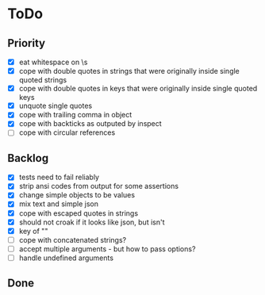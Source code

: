 # ToDo

## Priority

-   [x] eat whitespace on \s
-   [x] cope with double quotes in strings that were originally inside single quoted strings
-   [x] cope with double quotes in keys that were originally inside single quoted keys
-   [x] unquote single quotes
-   [x] cope with trailing comma in object
-   [x] cope with backticks as outputed by inspect
-   [ ] cope with circular references

## Backlog

-   [x] tests need to fail reliably
-   [x] strip ansi codes from output for some assertions
-   [x] change simple objects to be values
-   [x] mix text and simple json
-   [x] cope with escaped quotes in strings
-   [x] should not croak if it looks like json, but isn't
-   [x] key of ""
-   [ ] cope with concatenated strings?
-   [ ] accept multiple arguments - but how to pass options?
-   [ ] handle undefined arguments

## Done
